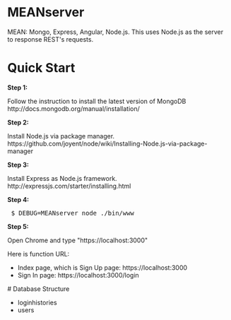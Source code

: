 # MEANserver
MEAN: Mongo, Express, Angular, Node.js.
This uses Node.js as the server to response REST's requests.
# Quick Start
<strong>Step 1: </strong>
<p>Follow the instruction to install the latest version of MongoDB
http://docs.mongodb.org/manual/installation/</p>
<strong>Step 2: </strong>
<p>Install Node.js via package manager. 
https://github.com/joyent/node/wiki/Installing-Node.js-via-package-manager</p>
<strong>Step 3: </strong>
<p>Install Express as Node.js framework. http://expressjs.com/starter/installing.html</p>
<strong>Step 4: </strong>
<pre> $ DEBUG=MEANserver node ./bin/www </pre>
<strong>Step 5: </strong>
<p>Open Chrome and type "https://localhost:3000"</p>
Here is function URL:
<ul>
  <li>
    Index page, which is Sign Up page: https://localhost:3000
  </li>
  <li>
    Sign In page: https://localhost:3000/login
  </li>
</ul>
# Database Structure
<ul>
  <li>
    loginhistories
  </li>
  <li>
    users
  </li>
</ul>
